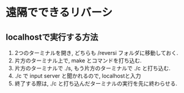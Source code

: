# 遠隔でできるリバーシ
## localhostで実行する方法
1. 2つのターミナルを開き, どちらも /reversi フォルダに移動しておく.
2. 片方のターミナル上で, make とコマンドを打ち込む.
3. 片方のターミナルで ./s, もう片方のターミナルで ./c と打ち込む. 
4. ./c で input server と聞かれるので, localhostと入力
5. 終了する際は, ./c と打ち込んだターミナルの実行を先に終わらせる.
